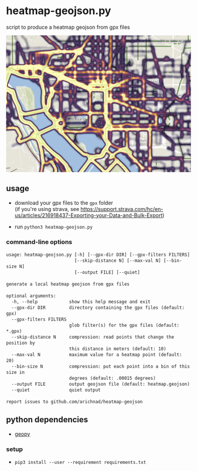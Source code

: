 
# heatmap-geojson.py

script to produce a heatmap geojson from gpx files

![screenshot.png](screenshot.png)

## usage

* download your gpx files to the `gpx` folder  
(if you're using strava, see https://support.strava.com/hc/en-us/articles/216918437-Exporting-your-Data-and-Bulk-Export)

* run `python3 heatmap-geojson.py`

### command-line options
```
usage: heatmap-geojson.py [-h] [--gpx-dir DIR] [--gpx-filters FILTERS]
                          [--skip-distance N] [--max-val N] [--bin-size N]
                          [--output FILE] [--quiet]

generate a local heatmap geojson from gpx files

optional arguments:
  -h, --help            show this help message and exit
  --gpx-dir DIR         directory containing the gpx files (default: gpx)
  --gpx-filters FILTERS
                        glob filter(s) for the gpx files (default: *.gpx)
  --skip-distance N     compression: read points that change the position by
                        this distance in meters (default: 10)
  --max-val N           maximum value for a heatmap point (default: 20)
  --bin-size N          compression: put each point into a bin of this size in
                        degrees (default: .00015 degrees)
  --output FILE         output geojson file (default: heatmap.geojson)
  --quiet               quiet output

report issues to github.com/arichnad/heatmap-geojson
```

## python dependencies
* [geopy](https://pypi.org/project/geopy/)

### setup

* `pip3 install --user --requirement requirements.txt`

